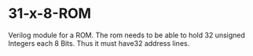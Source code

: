 # 31-x-8-ROM
Verilog module for a ROM. The rom needs to be able to hold 32 unsigned Integers each 8 Bits. Thus it must have32 address lines.
